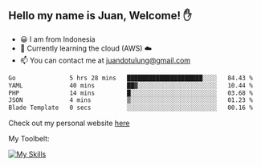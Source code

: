 ## Hello my name is Juan, Welcome! ✋

- 😀 I am from Indonesia
- 📖 Currently learning the cloud (AWS) ☁️
- 📫 You can contact me at juandotulung@gmail.com

<!--START_SECTION:waka-->

```txt
Go               5 hrs 28 mins   █████████████████████░░░░   84.43 %
YAML             40 mins         ██▓░░░░░░░░░░░░░░░░░░░░░░   10.44 %
PHP              14 mins         █░░░░░░░░░░░░░░░░░░░░░░░░   03.68 %
JSON             4 mins          ▒░░░░░░░░░░░░░░░░░░░░░░░░   01.23 %
Blade Template   0 secs          ░░░░░░░░░░░░░░░░░░░░░░░░░   00.16 %
```

<!--END_SECTION:waka-->

Check out my personal website [here](https://juanchristian.com)

My Toolbelt:

[![My Skills](https://skillicons.dev/icons?i=go,js,ts,nodejs,express,react,nextjs,vue,tailwind,vite,html,css,python,php,aws,bash,linux,postgres,mysql,redis,kafka,docker,vercel,netlify,vscode,figma)](https://skillicons.dev)

